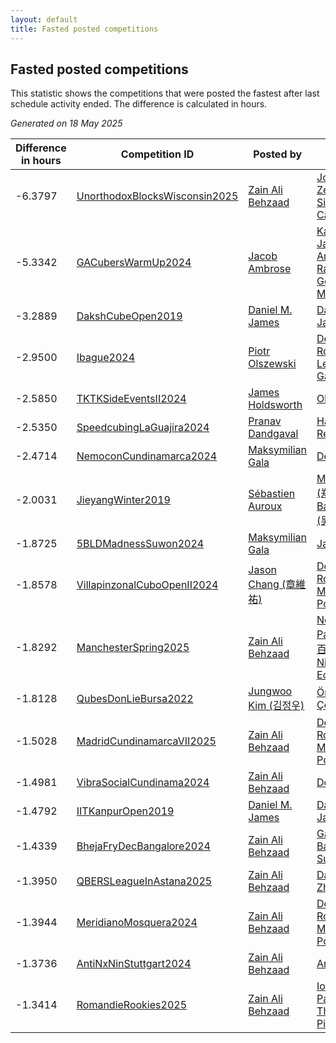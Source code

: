 ```yaml
---
layout: default
title: Fasted posted competitions
---
```

## Fasted posted competitions
This statistic shows the competitions that were posted the fastest after last schedule activity ended. The difference is calculated in hours.

*Generated on 18 May 2025*

| Difference in hours | Competition ID | Posted by | Delegates |
| --- | --- | --- | --- |
| -6.3797 | [UnorthodoxBlocksWisconsin2025](https://www.worldcubeassociation.org/competitions/UnorthodoxBlocksWisconsin2025) | [Zain Ali Behzaad](https://www.worldcubeassociation.org/persons/2019BEHZ01) | [Joshua Feran](https://www.worldcubeassociation.org/persons/2011FERA01), [Zeke Mackay](https://www.worldcubeassociation.org/persons/2015MACK06), [Simon Kellum](https://www.worldcubeassociation.org/persons/2016KELL12), [Carter Kucala](https://www.worldcubeassociation.org/persons/2015KUCA01) |
| -5.3342 | [GACubersWarmUp2024](https://www.worldcubeassociation.org/competitions/GACubersWarmUp2024) | [Jacob Ambrose](https://www.worldcubeassociation.org/persons/2010AMBR01) | [Katie Hull](https://www.worldcubeassociation.org/persons/2010HULL01), [Jacob Ambrose](https://www.worldcubeassociation.org/persons/2010AMBR01), [Raymond Goslow](https://www.worldcubeassociation.org/persons/2014GOSL01), [Clay Moore](https://www.worldcubeassociation.org/persons/2017MOOR03) |
| -3.2889 | [DakshCubeOpen2019](https://www.worldcubeassociation.org/competitions/DakshCubeOpen2019) | [Daniel M. James](https://www.worldcubeassociation.org/persons/2012JAME04) | [Daniel M. James](https://www.worldcubeassociation.org/persons/2012JAME04) |
| -2.9500 | [Ibague2024](https://www.worldcubeassociation.org/competitions/Ibague2024) | [Piotr Olszewski](https://www.worldcubeassociation.org/persons/2013OLSZ02) | [Dennis Rosero](https://www.worldcubeassociation.org/persons/2010ROSE03), [Haiver Lenin Reyes Garcia](https://www.worldcubeassociation.org/persons/2017GARC48) |
| -2.5850 | [TKTKSideEventsII2024](https://www.worldcubeassociation.org/competitions/TKTKSideEventsII2024) | [James Holdsworth](https://www.worldcubeassociation.org/persons/2015HOLD01) | [Oliver Pällo](https://www.worldcubeassociation.org/persons/2020PALL01) |
| -2.5350 | [SpeedcubingLaGuajira2024](https://www.worldcubeassociation.org/competitions/SpeedcubingLaGuajira2024) | [Pranav Dandgaval](https://www.worldcubeassociation.org/persons/2017DAND01) | [Haiver Lenin Reyes Garcia](https://www.worldcubeassociation.org/persons/2017GARC48) |
| -2.4714 | [NemoconCundinamarca2024](https://www.worldcubeassociation.org/competitions/NemoconCundinamarca2024) | [Maksymilian Gala](https://www.worldcubeassociation.org/persons/2022GALA01) | [Dennis Rosero](https://www.worldcubeassociation.org/persons/2010ROSE03) |
| -2.0031 | [JieyangWinter2019](https://www.worldcubeassociation.org/competitions/JieyangWinter2019) | [Sébastien Auroux](https://www.worldcubeassociation.org/persons/2008AURO01) | [Ming Zheng (郑鸣)](https://www.worldcubeassociation.org/persons/2009ZHEN11), [Baocheng Wu (吴宝城)](https://www.worldcubeassociation.org/persons/2014WUBA01) |
| -1.8725 | [5BLDMadnessSuwon2024](https://www.worldcubeassociation.org/competitions/5BLDMadnessSuwon2024) | [Maksymilian Gala](https://www.worldcubeassociation.org/persons/2022GALA01) | [Jae Park](https://www.worldcubeassociation.org/persons/2015PARK24) |
| -1.8578 | [VillapinzonalCuboOpenII2024](https://www.worldcubeassociation.org/competitions/VillapinzonalCuboOpenII2024) | [Jason Chang (章維祐)](https://www.worldcubeassociation.org/persons/2023CHAN15) | [Dennis Rosero](https://www.worldcubeassociation.org/persons/2010ROSE03), [Manuel Popayán](https://www.worldcubeassociation.org/persons/2017POPA01) |
| -1.8292 | [ManchesterSpring2025](https://www.worldcubeassociation.org/competitions/ManchesterSpring2025) | [Zain Ali Behzaad](https://www.worldcubeassociation.org/persons/2019BEHZ01) | [Nevins Chan Pak Hoong (陈百鸿)](https://www.worldcubeassociation.org/persons/2010CHAN20), [AJ Nicholls](https://www.worldcubeassociation.org/persons/2015NICH04), [Ryan Eckersley](https://www.worldcubeassociation.org/persons/2019ECKE02) |
| -1.8128 | [QubesDonLieBursa2022](https://www.worldcubeassociation.org/competitions/QubesDonLieBursa2022) | [Jungwoo Kim (김정우)](https://www.worldcubeassociation.org/persons/2014KIMJ02) | [Ömer Çetinkaya](https://www.worldcubeassociation.org/persons/2013CETI01) |
| -1.5028 | [MadridCundinamarcaVII2025](https://www.worldcubeassociation.org/competitions/MadridCundinamarcaVII2025) | [Zain Ali Behzaad](https://www.worldcubeassociation.org/persons/2019BEHZ01) | [Dennis Rosero](https://www.worldcubeassociation.org/persons/2010ROSE03), [Manuel Popayán](https://www.worldcubeassociation.org/persons/2017POPA01) |
| -1.4981 | [VibraSocialCundinama2024](https://www.worldcubeassociation.org/competitions/VibraSocialCundinama2024) | [Zain Ali Behzaad](https://www.worldcubeassociation.org/persons/2019BEHZ01) | [Dennis Rosero](https://www.worldcubeassociation.org/persons/2010ROSE03) |
| -1.4792 | [IITKanpurOpen2019](https://www.worldcubeassociation.org/competitions/IITKanpurOpen2019) | [Daniel M. James](https://www.worldcubeassociation.org/persons/2012JAME04) | [Daniel M. James](https://www.worldcubeassociation.org/persons/2012JAME04) |
| -1.4339 | [BhejaFryDecBangalore2024](https://www.worldcubeassociation.org/competitions/BhejaFryDecBangalore2024) | [Zain Ali Behzaad](https://www.worldcubeassociation.org/persons/2019BEHZ01) | [Gaurav Bachani](https://www.worldcubeassociation.org/persons/2017BACH09), [Sukesh Kumar](https://www.worldcubeassociation.org/persons/2017KUMA30) |
| -1.3950 | [QBERSLeagueInAstana2025](https://www.worldcubeassociation.org/competitions/QBERSLeagueInAstana2025) | [Zain Ali Behzaad](https://www.worldcubeassociation.org/persons/2019BEHZ01) | [Damir Zhanataev](https://www.worldcubeassociation.org/persons/2017ZHAD01) |
| -1.3944 | [MeridianoMosquera2024](https://www.worldcubeassociation.org/competitions/MeridianoMosquera2024) | [Zain Ali Behzaad](https://www.worldcubeassociation.org/persons/2019BEHZ01) | [Dennis Rosero](https://www.worldcubeassociation.org/persons/2010ROSE03), [Manuel Popayán](https://www.worldcubeassociation.org/persons/2017POPA01) |
| -1.3736 | [AntiNxNinStuttgart2024](https://www.worldcubeassociation.org/competitions/AntiNxNinStuttgart2024) | [Zain Ali Behzaad](https://www.worldcubeassociation.org/persons/2019BEHZ01) | [Annika Stein](https://www.worldcubeassociation.org/persons/2014STEI03) |
| -1.3414 | [RomandieRookies2025](https://www.worldcubeassociation.org/competitions/RomandieRookies2025) | [Zain Ali Behzaad](https://www.worldcubeassociation.org/persons/2019BEHZ01) | [Ioannis Papadopoulos](https://www.worldcubeassociation.org/persons/2013PAPA01), [Thomas Pierroz](https://www.worldcubeassociation.org/persons/2021PIER01) |
